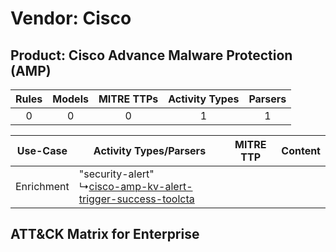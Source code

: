 Vendor: Cisco
=============
Product: Cisco Advance Malware Protection (AMP)
-----------------------------------------------
| Rules | Models | MITRE TTPs | Activity Types | Parsers |
|:-----:|:------:|:----------:|:--------------:|:-------:|
|   0   |   0    |     0      |       1        |    1    |

|  Use-Case  | Activity Types/Parsers    | MITRE TTP | Content    |
|:----------:| ---- | --------- | ---- |
| Enrichment |  "security-alert"<br> ↳[cisco-amp-kv-alert-trigger-success-toolcta](Ps/pC_ciscoampkvalerttriggersuccesstoolcta.md)<br> |    | [](RM/r_m_cisco_cisco_advance_malware_protection_(amp)_Enrichment.md) |

ATT&CK Matrix for Enterprise
----------------------------
